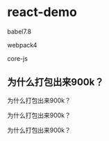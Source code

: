 # react-demo #

babel7.8

webpack4

core-js

## 为什么打包出来900k？

为什么打包出来900k？

为什么打包出来900k？

为什么打包出来900k？